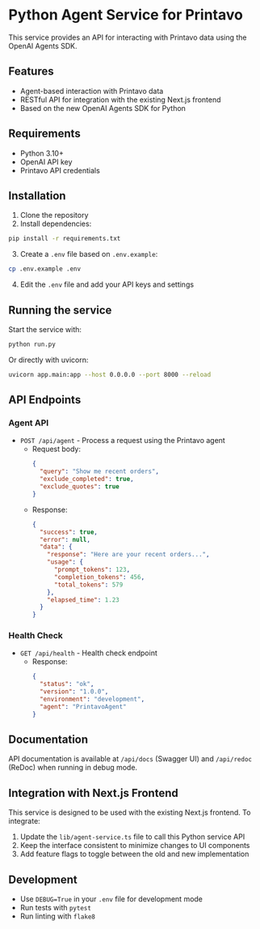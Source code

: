 # Python Agent Service for Printavo

This service provides an API for interacting with Printavo data using the OpenAI Agents SDK.

## Features

- Agent-based interaction with Printavo data
- RESTful API for integration with the existing Next.js frontend
- Based on the new OpenAI Agents SDK for Python

## Requirements

- Python 3.10+
- OpenAI API key
- Printavo API credentials

## Installation

1. Clone the repository
2. Install dependencies:

```bash
pip install -r requirements.txt
```

3. Create a `.env` file based on `.env.example`:

```bash
cp .env.example .env
```

4. Edit the `.env` file and add your API keys and settings

## Running the service

Start the service with:

```bash
python run.py
```

Or directly with uvicorn:

```bash
uvicorn app.main:app --host 0.0.0.0 --port 8000 --reload
```

## API Endpoints

### Agent API

- `POST /api/agent` - Process a request using the Printavo agent
  - Request body:
    ```json
    {
      "query": "Show me recent orders",
      "exclude_completed": true,
      "exclude_quotes": true
    }
    ```
  - Response:
    ```json
    {
      "success": true,
      "error": null,
      "data": {
        "response": "Here are your recent orders...",
        "usage": {
          "prompt_tokens": 123,
          "completion_tokens": 456,
          "total_tokens": 579
        },
        "elapsed_time": 1.23
      }
    }
    ```

### Health Check

- `GET /api/health` - Health check endpoint
  - Response:
    ```json
    {
      "status": "ok",
      "version": "1.0.0",
      "environment": "development",
      "agent": "PrintavoAgent"
    }
    ```

## Documentation

API documentation is available at `/api/docs` (Swagger UI) and `/api/redoc` (ReDoc) when running in debug mode.

## Integration with Next.js Frontend

This service is designed to be used with the existing Next.js frontend. To integrate:

1. Update the `lib/agent-service.ts` file to call this Python service API
2. Keep the interface consistent to minimize changes to UI components
3. Add feature flags to toggle between the old and new implementation

## Development

- Use `DEBUG=True` in your `.env` file for development mode
- Run tests with `pytest`
- Run linting with `flake8` 